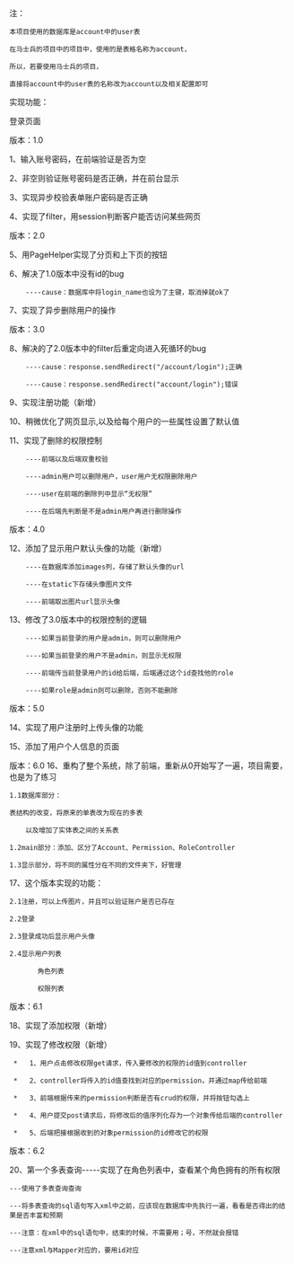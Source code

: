 注：

    本项目使用的数据库是account中的user表
    
    在马士兵的项目中的项目中，使用的是表格名称为account，
    
    所以，若要使用马士兵的项目，
    
    直接将account中的user表的名称改为account以及相关配置即可
    

实现功能：

登录页面

版本：1.0

1、输入账号密码，在前端验证是否为空

2、非空则验证账号密码是否正确，并在前台显示

3、实现异步校验表单账户密码是否正确

4、实现了filter，用session判断客户能否访问某些网页


版本：2.0

5、用PageHelper实现了分页和上下页的按钮

6、解决了1.0版本中没有id的bug

        ----cause：数据库中将login_name也设为了主键，取消掉就ok了
        
 7、实现了异步删除用户的操作
 
 
 版本：3.0
 
 8、解决的了2.0版本中的filter后重定向进入死循环的bug
 
        ----cause：response.sendRedirect("/account/login");正确
        
        ----cause：response.sendRedirect("account/login");错误
        
9、实现注册功能（新增）

10、稍微优化了网页显示,以及给每个用户的一些属性设置了默认值

11、实现了删除的权限控制

        ----前端以及后端双重校验
        
        ----admin用户可以删除用户，user用户无权限删除用户
        
        ----user在前端的删除列中显示“无权限”
        
        ----在后端先判断是不是admin用户再进行删除操作
        

版本：4.0

12、添加了显示用户默认头像的功能（新增）

        ----在数据库添加images列，存储了默认头像的url
        
        ----在static下存储头像图片文件
        
        ----前端取出图片url显示头像
        
13、修改了3.0版本中的权限控制的逻辑

        ----如果当前登录的用户是admin，则可以删除用户
        
        ----如果当前登录的用户不是admin，则显示无权限
        
        ----前端传当前登录用户的id给后端，后端通过这个id查找他的role
        
        ----如果role是admin则可以删除，否则不能删除


版本：5.0

14、实现了用户注册时上传头像的功能

15、添加了用户个人信息的页面


版本：6.0
16、重构了整个系统，除了前端，重新从0开始写了一遍，项目需要，也是为了练习

    1.1数据库部分：
    
    表结构的改变，将原来的单表改为现在的多表
    
        以及增加了实体表之间的关系表
        
    1.2main部分：添加、区分了Account、Permission、RoleController
    
    1.3显示部分，将不同的属性分在不同的文件夹下，好管理
    
17、这个版本实现的功能：

    2.1注册，可以上传图片，并且可以验证账户是否已存在
    
    2.2登录
    
    2.3登录成功后显示用户头像
    
    2.4显示用户列表
    
           角色列表
    
           权限列表
    
    
版本：6.1

18、实现了添加权限（新增）

19、实现了修改权限（新增）

     *   1、用户点击修改权限get请求，传入要修改的权限的id值到controller
     
     *   2、controller将传入的id值查找到对应的permission，并通过map传给前端
     
     *   3、前端根据传来的permission判断是否有crud的权限，并将按钮勾选上
     
     *   4、用户提交post请求后，将修改后的值序列化存为一个对象传给后端的controller
    
     *   5、后端把接根据收到的对象permission的id修改它的权限
     
     
    
版本：6.2

20、第一个多表查询-----实现了在角色列表中，查看某个角色拥有的所有权限
    
    ---使用了多表查询查询
    
    ---将多表查询的sql语句写入xml中之前，应该现在数据库中先执行一遍，看看是否得出的结果是否丰富和预期
    
    ---注意：在xml中的sql语句中，结束的时候，不需要用；号，不然就会报错
    
    ---注意xml与Mapper对应的，要用id对应







    